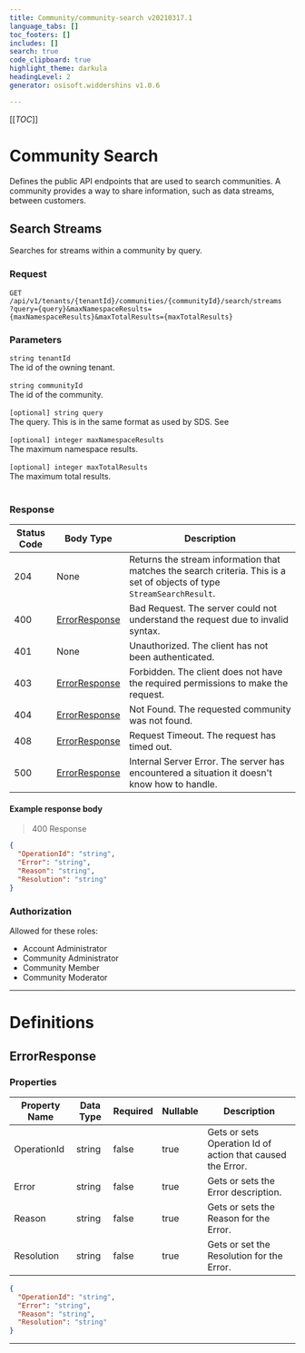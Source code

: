 ```yaml
---
title: Community/community-search v20210317.1
language_tabs: []
toc_footers: []
includes: []
search: true
code_clipboard: true
highlight_theme: darkula
headingLevel: 2
generator: osisoft.widdershins v1.0.6

---
```


[[_TOC_]]

# Community Search
Defines the public API endpoints that are used to search communities. A community provides a way to share information, such as data streams, between customers.

## Search Streams

<a id="opIdCommunitySearch_Search Streams"></a>

Searches for streams within a community by query.

### Request
```text 
GET /api/v1/tenants/{tenantId}/communities/{communityId}/search/streams
?query={query}&maxNamespaceResults={maxNamespaceResults}&maxTotalResults={maxTotalResults}
```

### Parameters

`string tenantId`
<br/>The id of the owning tenant.<br/><br/>`string communityId`
<br/>The id of the community.<br/><br/>
`[optional] string query`
<br/>The query. This is in the same format as used by SDS. See<br/><br/>`[optional] integer maxNamespaceResults`
<br/>The maximum namespace results.<br/><br/>`[optional] integer maxTotalResults`
<br/>The maximum total results.<br/><br/>

### Response

|Status Code|Body Type|Description|
|---|---|---|
|204|None|Returns the stream information that matches the search criteria. This is a set of objects of type `StreamSearchResult`.|
|400|[ErrorResponse](#schemaerrorresponse)|Bad Request. The server could not understand the request due to invalid syntax.|
|401|None|Unauthorized. The client has not been authenticated.|
|403|[ErrorResponse](#schemaerrorresponse)|Forbidden. The client does not have the required permissions to make the request.|
|404|[ErrorResponse](#schemaerrorresponse)|Not Found. The requested community was not found.|
|408|[ErrorResponse](#schemaerrorresponse)|Request Timeout. The request has timed out.|
|500|[ErrorResponse](#schemaerrorresponse)|Internal Server Error. The server has encountered a situation it doesn't know how to handle.|

#### Example response body
> 400 Response

```json
{
  "OperationId": "string",
  "Error": "string",
  "Reason": "string",
  "Resolution": "string"
}
```

### Authorization

Allowed for these roles: 
<ul>
<li>Account Administrator</li>
<li>Community Administrator</li>
<li>Community Member</li>
<li>Community Moderator</li>
</ul>

---
# Definitions

## ErrorResponse

<a id="schemaerrorresponse"></a>
<a id="schema_ErrorResponse"></a>
<a id="tocSerrorresponse"></a>
<a id="tocserrorresponse"></a>

### Properties

|Property Name|Data Type|Required|Nullable|Description|
|---|---|---|---|---|
|OperationId|string|false|true|Gets or sets Operation Id of action that caused the Error.|
|Error|string|false|true|Gets or sets the Error description.|
|Reason|string|false|true|Gets or sets the Reason for the Error.|
|Resolution|string|false|true|Gets or set the Resolution for the Error.|

```json
{
  "OperationId": "string",
  "Error": "string",
  "Reason": "string",
  "Resolution": "string"
}

```

---

